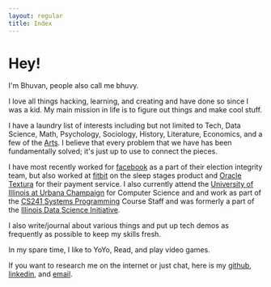 ```yaml
---
layout: regular
title: Index
---
```


# Hey!

I'm Bhuvan, people also call me bhuvy.

I love all things hacking, learning, and creating and have done so since I was a kid. My main mission in life is to figure out things and make cool stuff.

I have a laundry list of interests including but not limited to Tech, Data Science, Math, Psychology, Sociology, History, Literature, Economics, and a few of the [Arts](/ikebana).
I believe that every problem that we have has been fundamentally solved; it's just up to use to connect the pieces.

I have most recently worked for [facebook](https://www.facebook.com) as a part of their election integrity team, but also worked at [fitbit](https://www.fitbit.com/home) on the sleep stages product and [Oracle Textura](https://www.oracle.com/applications/primavera/products/textura-payment-management/) for their payment service. I also currently attend the [University of Illinois at Urbana Champaign](https://www.illinois.edu) for Computer Science and and work as part of the [CS241 Systems Programming](http://cs241.cs.illinois.edu/) Course Staff and was formerly a part of the [Illinois Data Science Initiative](https://idsi.illinois.edu/news/).

I also write/journal about various things and put up tech demos as frequently as possible to keep my skills fresh.

In my spare time, I like to YoYo, Read, and play video games.

If you want to research me on the internet or just chat, here is my [github](https://github.com/bhuvy2/), [linkedin](https://www.linkedin.com/in/bhuvy2/), and [email](mailto:bhuvan.venkatesh21@gmail.com).
